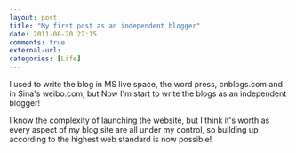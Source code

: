 ```yaml
---
layout: post
title: "My first post as an independent blogger"
date: 2011-08-20 22:15
comments: true
external-url:
categories: [Life]
---
```

I used to write the blog in MS live space, the word press, cnblogs.com and in Sina's weibo.com, but Now I'm start to write the blogs as an independent blogger!

I know the complexity of launching the website, but I think it's worth as every aspect of my blog site are all under my control, so building up according to the highest web standard is now possible!